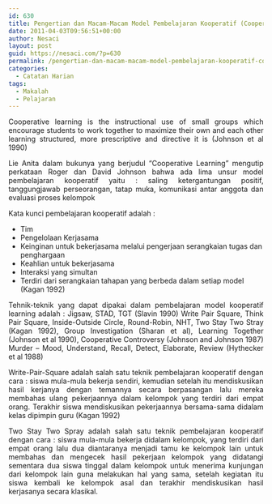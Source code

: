 ```yaml
---
id: 630
title: Pengertian dan Macam-Macam Model Pembelajaran Kooperatif (Cooperative Learning)
date: 2011-04-03T09:56:51+00:00
author: Nesaci
layout: post
guid: https://nesaci.com/?p=630
permalink: /pengertian-dan-macam-macam-model-pembelajaran-kooperatif-cooperative-learning/
categories:
  - Catatan Harian
tags:
  - Makalah
  - Pelajaran
---
```

<p style="text-align: justify;">
  Cooperative learning is the instructional use of small groups which encourage students to work together to maximize their own and each other learning structured, more prescriptive and directive it is (Johnson et al 1990)
</p>

<p style="text-align: justify;">
  Lie Anita dalam bukunya yang berjudul “Cooperative Learning” mengutip perkataan Roger dan David Johnson bahwa ada lima unsur model pembelajaran kooperatif yaitu : saling ketergantungan positif, tanggungjawab perseorangan, tatap muka, komunikasi antar anggota dan evaluasi proses kelompok
</p>

<p style="text-align: justify;">
  Kata kunci pembelajaran kooperatif adalah :
</p>

  * Tim
  * Pengelolaan Kerjasama
  * Keinginan untuk bekerjasama melalui pengerjaan serangkaian tugas dan penghargaan
  * Keahlian untuk bekerjasama
  * Interaksi yang simultan
  * Terdiri dari serangkaian tahapan yang berbeda dalam setiap model (Kagan 1992)

<p style="text-align: justify;">
  Tehnik-teknik yang dapat dipakai dalam pembelajaran model kooperatif learning adalah : Jigsaw, STAD, TGT (Slavin 1990) Write Pair Square, Think Pair Square, Inside-Outside Circle, Round-Robin, NHT, Two Stay Two Stray (Kagan 1992), Group Investigation (Sharan et al), Learning Together (Johnson et al 1990), Cooperative Controversy (Johnson and Johnson 1987) Murder – Mood, Understand, Recall, Detect, Elaborate, Review (Hythecker et al 1988)
</p>

<p style="text-align: justify;">
  Write-Pair-Square adalah salah satu teknik pembelajaran kooperatif dengan cara : siswa mula-mula bekerja sendiri, kemudian setelah itu mendiskusikan hasil kerjanya dengan temannya secara berpasangan lalu mereka membahas ulang pekerjaannya dalam kelompok yang terdiri dari empat orang. Terakhir siswa mendiskusikan pekerjaannya bersama-sama didalam kelas dipimpin guru (Kagan 1992)
</p>

<p style="text-align: justify;">
  Two Stay Two Spray adalah salah satu teknik pembelajaran kooperatif dengan cara : siswa mula-mula bekerja didalam kelompok, yang terdiri dari empat orang lalu dua diantaranya menjadi tamu ke kelompok lain untuk membahas dan mengecek hasil pekerjaan kelompok yang didatangi sementara dua siswa tinggal dalam kelompok untuk menerima kunjungan dari kelompok lain guna melakukan hal yang sama, setelah kegiatan itu siswa kembali ke kelompok asal dan terakhir mendiskusikan hasil kerjasanya secara klasikal.
</p>
